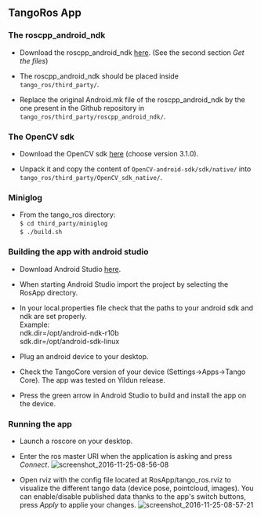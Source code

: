 ## TangoRos App

### The roscpp\_android\_ndk

* Download the roscpp\_android\_ndk [here](http://wiki.ros.org/android_ndk/Tutorials/Building%20The%20Example%20Applications%20using%20the%20Binary%20Distribution).
(See the second section *Get the files*)

* The roscpp\_android\_ndk should be placed inside ```tango_ros/third_party/```.

* Replace the original Android.mk file of the roscpp\_android\_ndk by the one present in the Github repository in ```tango_ros/third_party/roscpp_android_ndk/```.

### The OpenCV sdk

* Download the OpenCV sdk [here](http://docs.opencv.org/2.4/doc/tutorials/introduction/android_binary_package/O4A_SDK.html#get-the-opencv4android-sdk) (choose version 3.1.0).

* Unpack it and copy the content of ```OpenCV-android-sdk/sdk/native/``` into ```tango_ros/third_party/OpenCV_sdk_native/```.

### Miniglog

* From the tango_ros directory:  
```$ cd third_party/miniglog```  
```$ ./build.sh```  

### Building the app with android studio

* Download Android Studio [here](https://developer.android.com/studio/index.html).

* When starting Android Studio import the project by selecting the RosApp directory.

* In your local.properties file check that the paths to your android sdk and ndk are set properly.  
Example:  
ndk.dir=/opt/android-ndk-r10b  
sdk.dir=/opt/android-sdk-linux  

* Plug an android device to your desktop.

* Check the TangoCore version of your device (Settings->Apps->Tango Core). The app was tested on Yildun release.

* Press the green arrow in Android Studio to build and install the app on the device.

### Running the app

* Launch a roscore on your desktop.

* Enter the ros master URI when the application is asking and press _Connect_.
![screenshot_2016-11-25-08-56-08](https://cloud.githubusercontent.com/assets/12640723/20618636/89512010-b2f0-11e6-9343-770e0170a22c.png)

* Open rviz with the config file located at RosApp/tango_ros.rviz to visualize the different tango data (device pose, pointcloud, images). You can enable/disable published data thanks to the app's switch buttons, press _Apply_ to applie your changes.
![screenshot_2016-11-25-08-57-21](https://cloud.githubusercontent.com/assets/12640723/20618637/8b53b1e8-b2f0-11e6-8f21-618fe99f238c.png)



